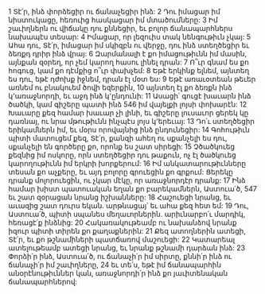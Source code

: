 1 Տէ՛ր, ինձ փորձեցիր ու ճանաչեցիր ինձ:
2 Դու իմացար իմ նիստուկացը,
հեռուից հասկացար իմ մտածումները:
3 Իմ շաւիղներն ու վիճակը դու քննեցիր, եւ բոլոր ճանապարհներս նախապէս տեսար:
4 Իմացար, որ լեզուիս տակ նենգութիւն չկայ:
5 Ահա դու, Տէ՛ր, իմացար իմ սկիզբն ու վերջը,
դու ինձ ստեղծեցիր եւ ձեռքդ դրիր ինձ վրայ:
6 Զարմանալի է քո իմացութիւնն իմ մասին,
այնքան զօրեղ, որ չեմ կարող հասու լինել դրան:
7 Ո՞ւր գնամ ես քո հոգուց,
կամ քո դէմքից ո՞ւր փախչեմ:
8 Եթէ երկինք ելնեմ, այնտեղ ես դու,
եթէ դժոխք իջնեմ, դրան էլ մօտ ես:
9 Եթէ առաւօտեան թեւեր առնեմ
ու բնակուեմ ծովի եզերքին,
10 այնտեղ էլ քո ձեռքն ինձ կ՚առաջնորդի,
եւ աջդ ինձ կ՚ընդունի:
11 Ասացի՝ գուցէ խաւարն ինձ ծածկի,
կամ գիշերը պատի ինձ
546 իմ վայելքի լոյսի փոխարէն:
12 Խաւարը քեզ համար խաւար չի լինի,
եւ գիշերը լուսաւոր ցերեկ կը դառնայ,
ու նրա մթութիւնն ինչպէս լոյս կ՚երեւայ:
13 Դո՛ւ ստեղծեցիր երիկամներն իմ, եւ մօրս որովայնից ինձ ընդունեցիր:
14 Գոհութիւն պիտի մատուցեմ քեզ, Տէ՛ր,
քանզի ահեղ ու սքանչելի ես դու,
սքանչելի են գործերը քո,
որոնք ես շատ սիրեցի:
15 Չծածկուեց քեզնից իմ ոսկորը,
որն ստեղծեցիր դու թաքուն,
ոչ էլ ծածկուեց կարողութիւնն իմ երկրի խորքերում:
16 Իմ անկատարութիւնները տեսան քո աչքերը,
եւ այդ բոլորը գրուեցին քո գրքում:
Ցերեկը դրանք մոլորուեցին,
ու չկար մէկը, որ առաջնորդէր դրանք:
17 Ինձ համար խիստ պատուական եղան քո բարեկամներն, Աստուա՛ծ,
547 եւ շատ զօրացան նրանց իշխանները:
18 Հաշուեցի նրանց, եւ աւազից շատ դուրս եկան.
արթնացայ՝ եւ ահա քեզ հետ եմ:
19 Դու, Աստուա՛ծ, պիտի սպանես մեղաւորներին.
արիւնարբո՛ւ մարդիկ, հեռացէ՛ք ինձնից:
20 Հակառակութեամբ ու նախանձով
նրանք իզուր պիտի տիրեն քո քաղաքներին:
21 Քեզ ատողներին ատեցի, Տէ՛ր,
եւ քո թշնամիների պատճառով մաշուեցի:
22 Կատարեալ ատելութեամբ ատեցի նրանց,
եւ նրանք թշնամի դարձան ինձ:
23 Փորձի՛ր ինձ, Աստուա՛ծ,
ու ճանաչի՛ր իմ սիրտը,
քննի՛ր ինձ ու ճանաչի՛ր իմ շաւիղները,
24 եւ տե՛ս, եթէ իմ ճանապարհին անօրէնութիւններ կան,
առաջնորդի՛ր ինձ քո յաւիտենական ճանապարհներով:
